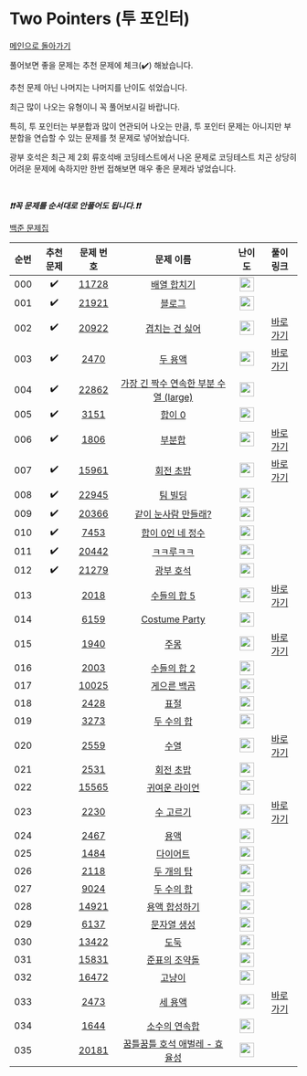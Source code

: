 # Two Pointers (투 포인터)

[메인으로 돌아가기](https://github.com/tony9402/baekjoon)

풀어보면 좋을 문제는 추천 문제에 체크(:heavy_check_mark:) 해놨습니다.

추천 문제 아닌 나머지는 나머지를 난이도 섞었습니다.

최근 많이 나오는 유형이니 꼭 풀어보시길 바랍니다.

특히, 투 포인터는 부분합과 많이 연관되어 나오는 만큼, 투 포인터 문제는 아니지만 부분합을 연습할 수 있는 문제를 첫 문제로 넣어놨습니다.

광부 호석은 최근 제 2회 류호석배 코딩테스트에서 나온 문제로 코딩테스트 치곤 상당히 어려운 문제에 속하지만 한번 접해보면 매우 좋은 문제라 넣었습니다.

<br>

***❗️❗️꼭 문제를 순서대로 안풀어도 됩니다.❗️❗️***

[백준 문제집](https://www.acmicpc.net/workbook/view/6782)


|순번|추천 문제|문제 번호|문제 이름|난이도|풀이 링크|
|:--:|:--:|:--:|:--:|:--:|:--:|
|000|:heavy_check_mark:|<a href="https://www.acmicpc.net/problem/11728" target="_blank">11728</a>|<a href="https://www.acmicpc.net/problem/11728" target="_blank">배열 합치기</a>|<img height="25px" width="25px" src="https://static.solved.ac/tier_small/6.svg"/>||
|001|:heavy_check_mark:|<a href="https://www.acmicpc.net/problem/21921" target="_blank">21921</a>|<a href="https://www.acmicpc.net/problem/21921" target="_blank">블로그</a>|<img height="25px" width="25px" src="https://static.solved.ac/tier_small/8.svg"/>||
|002|:heavy_check_mark:|<a href="https://www.acmicpc.net/problem/20922" target="_blank">20922</a>|<a href="https://www.acmicpc.net/problem/20922" target="_blank">겹치는 건 싫어</a>|<img height="25px" width="25px" src="https://static.solved.ac/tier_small/10.svg"/>|<a href="./../solution/two_pointer/20922" target="_blank">바로 가기</a>|
|003|:heavy_check_mark:|<a href="https://www.acmicpc.net/problem/2470" target="_blank">2470</a>|<a href="https://www.acmicpc.net/problem/2470" target="_blank">두 용액</a>|<img height="25px" width="25px" src="https://static.solved.ac/tier_small/11.svg"/>|<a href="./../solution/two_pointer/2470" target="_blank">바로 가기</a>|
|004|:heavy_check_mark:|<a href="https://www.acmicpc.net/problem/22862" target="_blank">22862</a>|<a href="https://www.acmicpc.net/problem/22862" target="_blank">가장 긴 짝수 연속한 부분 수열 (large)</a>|<img height="25px" width="25px" src="https://static.solved.ac/tier_small/11.svg"/>||
|005|:heavy_check_mark:|<a href="https://www.acmicpc.net/problem/3151" target="_blank">3151</a>|<a href="https://www.acmicpc.net/problem/3151" target="_blank">합이 0</a>|<img height="25px" width="25px" src="https://static.solved.ac/tier_small/12.svg"/>||
|006|:heavy_check_mark:|<a href="https://www.acmicpc.net/problem/1806" target="_blank">1806</a>|<a href="https://www.acmicpc.net/problem/1806" target="_blank">부분합</a>|<img height="25px" width="25px" src="https://static.solved.ac/tier_small/12.svg"/>|<a href="./../solution/two_pointer/1806" target="_blank">바로 가기</a>|
|007|:heavy_check_mark:|<a href="https://www.acmicpc.net/problem/15961" target="_blank">15961</a>|<a href="https://www.acmicpc.net/problem/15961" target="_blank">회전 초밥</a>|<img height="25px" width="25px" src="https://static.solved.ac/tier_small/12.svg"/>|<a href="./../solution/two_pointer/15961" target="_blank">바로 가기</a>|
|008|:heavy_check_mark:|<a href="https://www.acmicpc.net/problem/22945" target="_blank">22945</a>|<a href="https://www.acmicpc.net/problem/22945" target="_blank">팀 빌딩</a>|<img height="25px" width="25px" src="https://static.solved.ac/tier_small/12.svg"/>||
|009|:heavy_check_mark:|<a href="https://www.acmicpc.net/problem/20366" target="_blank">20366</a>|<a href="https://www.acmicpc.net/problem/20366" target="_blank">같이 눈사람 만들래?</a>|<img height="25px" width="25px" src="https://static.solved.ac/tier_small/13.svg"/>||
|010|:heavy_check_mark:|<a href="https://www.acmicpc.net/problem/7453" target="_blank">7453</a>|<a href="https://www.acmicpc.net/problem/7453" target="_blank">합이 0인 네 정수</a>|<img height="25px" width="25px" src="https://static.solved.ac/tier_small/14.svg"/>||
|011|:heavy_check_mark:|<a href="https://www.acmicpc.net/problem/20442" target="_blank">20442</a>|<a href="https://www.acmicpc.net/problem/20442" target="_blank">ㅋㅋ루ㅋㅋ</a>|<img height="25px" width="25px" src="https://static.solved.ac/tier_small/14.svg"/>||
|012|:heavy_check_mark:|<a href="https://www.acmicpc.net/problem/21279" target="_blank">21279</a>|<a href="https://www.acmicpc.net/problem/21279" target="_blank">광부 호석</a>|<img height="25px" width="25px" src="https://static.solved.ac/tier_small/16.svg"/>||
|013||<a href="https://www.acmicpc.net/problem/2018" target="_blank">2018</a>|<a href="https://www.acmicpc.net/problem/2018" target="_blank">수들의 합 5</a>|<img height="25px" width="25px" src="https://static.solved.ac/tier_small/6.svg"/>|<a href="./../solution/two_pointer/2018" target="_blank">바로 가기</a>|
|014||<a href="https://www.acmicpc.net/problem/6159" target="_blank">6159</a>|<a href="https://www.acmicpc.net/problem/6159" target="_blank">Costume Party</a>|<img height="25px" width="25px" src="https://static.solved.ac/tier_small/6.svg"/>||
|015||<a href="https://www.acmicpc.net/problem/1940" target="_blank">1940</a>|<a href="https://www.acmicpc.net/problem/1940" target="_blank">주몽</a>|<img height="25px" width="25px" src="https://static.solved.ac/tier_small/7.svg"/>|<a href="./../solution/two_pointer/1940" target="_blank">바로 가기</a>|
|016||<a href="https://www.acmicpc.net/problem/2003" target="_blank">2003</a>|<a href="https://www.acmicpc.net/problem/2003" target="_blank">수들의 합 2</a>|<img height="25px" width="25px" src="https://static.solved.ac/tier_small/7.svg"/>||
|017||<a href="https://www.acmicpc.net/problem/10025" target="_blank">10025</a>|<a href="https://www.acmicpc.net/problem/10025" target="_blank">게으른 백곰</a>|<img height="25px" width="25px" src="https://static.solved.ac/tier_small/8.svg"/>||
|018||<a href="https://www.acmicpc.net/problem/2428" target="_blank">2428</a>|<a href="https://www.acmicpc.net/problem/2428" target="_blank">표절</a>|<img height="25px" width="25px" src="https://static.solved.ac/tier_small/8.svg"/>||
|019||<a href="https://www.acmicpc.net/problem/3273" target="_blank">3273</a>|<a href="https://www.acmicpc.net/problem/3273" target="_blank">두 수의 합</a>|<img height="25px" width="25px" src="https://static.solved.ac/tier_small/8.svg"/>||
|020||<a href="https://www.acmicpc.net/problem/2559" target="_blank">2559</a>|<a href="https://www.acmicpc.net/problem/2559" target="_blank">수열</a>|<img height="25px" width="25px" src="https://static.solved.ac/tier_small/8.svg"/>|<a href="./../solution/two_pointer/2559" target="_blank">바로 가기</a>|
|021||<a href="https://www.acmicpc.net/problem/2531" target="_blank">2531</a>|<a href="https://www.acmicpc.net/problem/2531" target="_blank">회전 초밥</a>|<img height="25px" width="25px" src="https://static.solved.ac/tier_small/10.svg"/>||
|022||<a href="https://www.acmicpc.net/problem/15565" target="_blank">15565</a>|<a href="https://www.acmicpc.net/problem/15565" target="_blank">귀여운 라이언</a>|<img height="25px" width="25px" src="https://static.solved.ac/tier_small/10.svg"/>||
|023||<a href="https://www.acmicpc.net/problem/2230" target="_blank">2230</a>|<a href="https://www.acmicpc.net/problem/2230" target="_blank">수 고르기</a>|<img height="25px" width="25px" src="https://static.solved.ac/tier_small/11.svg"/>|<a href="./../solution/two_pointer/2230" target="_blank">바로 가기</a>|
|024||<a href="https://www.acmicpc.net/problem/2467" target="_blank">2467</a>|<a href="https://www.acmicpc.net/problem/2467" target="_blank">용액</a>|<img height="25px" width="25px" src="https://static.solved.ac/tier_small/11.svg"/>||
|025||<a href="https://www.acmicpc.net/problem/1484" target="_blank">1484</a>|<a href="https://www.acmicpc.net/problem/1484" target="_blank">다이어트</a>|<img height="25px" width="25px" src="https://static.solved.ac/tier_small/11.svg"/>||
|026||<a href="https://www.acmicpc.net/problem/2118" target="_blank">2118</a>|<a href="https://www.acmicpc.net/problem/2118" target="_blank">두 개의 탑</a>|<img height="25px" width="25px" src="https://static.solved.ac/tier_small/11.svg"/>||
|027||<a href="https://www.acmicpc.net/problem/9024" target="_blank">9024</a>|<a href="https://www.acmicpc.net/problem/9024" target="_blank">두 수의 합</a>|<img height="25px" width="25px" src="https://static.solved.ac/tier_small/11.svg"/>||
|028||<a href="https://www.acmicpc.net/problem/14921" target="_blank">14921</a>|<a href="https://www.acmicpc.net/problem/14921" target="_blank">용액 합성하기</a>|<img height="25px" width="25px" src="https://static.solved.ac/tier_small/11.svg"/>||
|029||<a href="https://www.acmicpc.net/problem/6137" target="_blank">6137</a>|<a href="https://www.acmicpc.net/problem/6137" target="_blank">문자열 생성</a>|<img height="25px" width="25px" src="https://static.solved.ac/tier_small/12.svg"/>||
|030||<a href="https://www.acmicpc.net/problem/13422" target="_blank">13422</a>|<a href="https://www.acmicpc.net/problem/13422" target="_blank">도둑</a>|<img height="25px" width="25px" src="https://static.solved.ac/tier_small/12.svg"/>||
|031||<a href="https://www.acmicpc.net/problem/15831" target="_blank">15831</a>|<a href="https://www.acmicpc.net/problem/15831" target="_blank">준표의 조약돌</a>|<img height="25px" width="25px" src="https://static.solved.ac/tier_small/12.svg"/>||
|032||<a href="https://www.acmicpc.net/problem/16472" target="_blank">16472</a>|<a href="https://www.acmicpc.net/problem/16472" target="_blank">고냥이</a>|<img height="25px" width="25px" src="https://static.solved.ac/tier_small/12.svg"/>||
|033||<a href="https://www.acmicpc.net/problem/2473" target="_blank">2473</a>|<a href="https://www.acmicpc.net/problem/2473" target="_blank">세 용액</a>|<img height="25px" width="25px" src="https://static.solved.ac/tier_small/13.svg"/>|<a href="./../solution/two_pointer/2473" target="_blank">바로 가기</a>|
|034||<a href="https://www.acmicpc.net/problem/1644" target="_blank">1644</a>|<a href="https://www.acmicpc.net/problem/1644" target="_blank">소수의 연속합</a>|<img height="25px" width="25px" src="https://static.solved.ac/tier_small/13.svg"/>||
|035||<a href="https://www.acmicpc.net/problem/20181" target="_blank">20181</a>|<a href="https://www.acmicpc.net/problem/20181" target="_blank">꿈틀꿈틀 호석 애벌레 - 효율성</a>|<img height="25px" width="25px" src="https://static.solved.ac/tier_small/14.svg"/>||